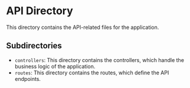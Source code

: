 # API Directory

This directory contains the API-related files for the application.

## Subdirectories

- `controllers`: This directory contains the controllers, which handle the business logic of the application.
- `routes`: This directory contains the routes, which define the API endpoints.
